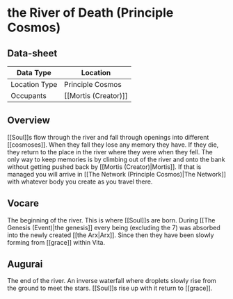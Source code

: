 # the River of Death (Principle Cosmos)

## Data-sheet

| Data Type | Location |
| --- | --- |
| Location Type | Principle Cosmos |
| Occupants | [[Mortis (Creator)]] |

## Overview

[[Soul]]s flow through the river and fall through openings into different [[cosmoses]]. When they fall they lose any memory they have. If they die, they return to the place in the river where they were when they fell. The only way to keep memories is by climbing out of the river and onto the bank without getting pushed back by [[Mortis (Creator)|Mortis]]. If that is managed you will arrive in [[The Network (Principle Cosmos)|The Network]] with whatever body you create as you travel there.

## Vocare

The beginning of the river. This is where [[Soul]]s are born. During [[The Genesis (Event)|the genesis]] every being (excluding the 7) was absorbed into the newly created [[the Arx|Arx]]. Since then they have been slowly forming from [[grace]] within Vita.

## Augurai

The end of the river. An inverse waterfall where droplets slowly rise from the ground to meet the stars. [[Soul]]s rise up with it return to [[grace]].

